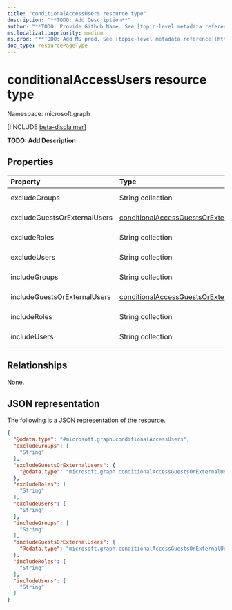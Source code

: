 ```yaml
---
title: "conditionalAccessUsers resource type"
description: "**TODO: Add Description**"
author: "**TODO: Provide Github Name. See [topic-level metadata reference](https://msgo.azurewebsites.net/add/document/guidelines/metadata.html#topic-level-metadata)**"
ms.localizationpriority: medium
ms.prod: "**TODO: Add MS prod. See [topic-level metadata reference](https://msgo.azurewebsites.net/add/document/guidelines/metadata.html#topic-level-metadata)**"
doc_type: resourcePageType
---
```


# conditionalAccessUsers resource type

Namespace: microsoft.graph

[!INCLUDE [beta-disclaimer](../../includes/beta-disclaimer.md)]

**TODO: Add Description**

## Properties
|Property|Type|Description|
|:---|:---|:---|
|excludeGroups|String collection|**TODO: Add Description**|
|excludeGuestsOrExternalUsers|[conditionalAccessGuestsOrExternalUsers](../resources/conditionalaccessguestsorexternalusers.md)|**TODO: Add Description**|
|excludeRoles|String collection|**TODO: Add Description**|
|excludeUsers|String collection|**TODO: Add Description**|
|includeGroups|String collection|**TODO: Add Description**|
|includeGuestsOrExternalUsers|[conditionalAccessGuestsOrExternalUsers](../resources/conditionalaccessguestsorexternalusers.md)|**TODO: Add Description**|
|includeRoles|String collection|**TODO: Add Description**|
|includeUsers|String collection|**TODO: Add Description**|

## Relationships
None.

## JSON representation
The following is a JSON representation of the resource.
<!-- {
  "blockType": "resource",
  "@odata.type": "microsoft.graph.conditionalAccessUsers"
}
-->
``` json
{
  "@odata.type": "#microsoft.graph.conditionalAccessUsers",
  "excludeGroups": [
    "String"
  ],
  "excludeGuestsOrExternalUsers": {
    "@odata.type": "microsoft.graph.conditionalAccessGuestsOrExternalUsers"
  },
  "excludeRoles": [
    "String"
  ],
  "excludeUsers": [
    "String"
  ],
  "includeGroups": [
    "String"
  ],
  "includeGuestsOrExternalUsers": {
    "@odata.type": "microsoft.graph.conditionalAccessGuestsOrExternalUsers"
  },
  "includeRoles": [
    "String"
  ],
  "includeUsers": [
    "String"
  ]
}
```

